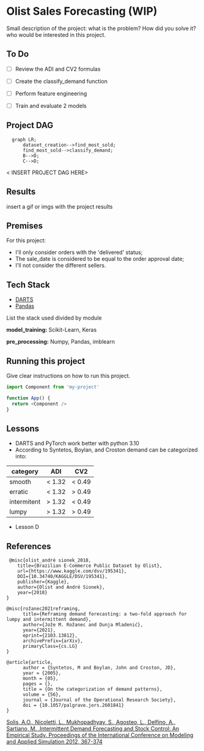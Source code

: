# Olist Sales Forecasting (WIP)

Small description of the project: what is the problem? How did you solve it? who would be interested in this project.

## To Do

- [ ] Review the ADI and CV2 formulas
- [ ] Create the classify_demand function
- [ ] Perform feature engineering
- [ ] Train and evaluate 2 models



## Project DAG

```mermaid
  graph LR;
      dataset_creation-->find_most_sold;
      find_most_sold-->classify_demand;
      B-->D;
      C-->D;
```

< INSERT PROJECT DAG HERE>

## Results

insert a gif or imgs with the project results

## Premises

For this project:

* I'll only consider orders with the 'delivered' status;
* The sale_date is considered to be equal to the order approval date;
* I'll not consider the different sellers.

## Tech Stack

* [DARTS](https://unit8co.github.io/darts/)
* [Pandas](https://pandas.pydata.org/docs/index.html)


List the stack used divided by module

**model_training:** Scikit-Learn, Keras

**pre_processing:** Numpy, Pandas, imblearn

## Running this project

Give clear instructions on how to run this project.

```javascript
import Component from 'my-project'

function App() {
  return <Component />
}
```

## Lessons

* DARTS and PyTorch work better with python 3.10
* According to Syntetos, Boylan, and Croston demand can be categorized into:

| category    | ADI     | CV2     |
| ----------- | ------- | ------- |
| smooth      | < 1.32  | < 0.49  |
| erratic     | < 1.32  | \> 0.49 |
| intermitent | \> 1.32 | < 0.49  |
| lumpy       | \> 1.32 | \> 0.49 |

* Lesson D

## References

```
 @misc{olist_andré sionek_2018,
	title={Brazilian E-Commerce Public Dataset by Olist},
	url={https://www.kaggle.com/dsv/195341},
	DOI={10.34740/KAGGLE/DSV/195341},
	publisher={Kaggle},
	author={Olist and André Sionek},
	year={2018}
}

@misc{rožanec2021reframing,
      title={Reframing demand forecasting: a two-fold approach for lumpy and intermittent demand}, 
      author={Jože M. Rožanec and Dunja Mladenić},
      year={2021},
      eprint={2103.13812},
      archivePrefix={arXiv},
      primaryClass={cs.LG}
}

@article{article,
      author = {Syntetos, M and Boylan, John and Croston, JD},
      year = {2005},
      month = {05},
      pages = {},
      title = {On the categorization of demand patterns},
      volume = {56},
      journal = {Journal of the Operational Research Society},
      doi = {10.1057/palgrave.jors.2601841}
}

```

[Solis, A.O., Nicoletti, L., Mukhopadhyay, S., Agosteo, L., Delfino, A., Sartiano, M. .Intermittent Demand Forecasting and Stock Control: An Empirical Study. Proceedings of the International Conference on Modeling and Applied Simulation 2012, 367-374](http://www.msc-les.org/proceedings/mas/2012/MAS2012_367.pdf)